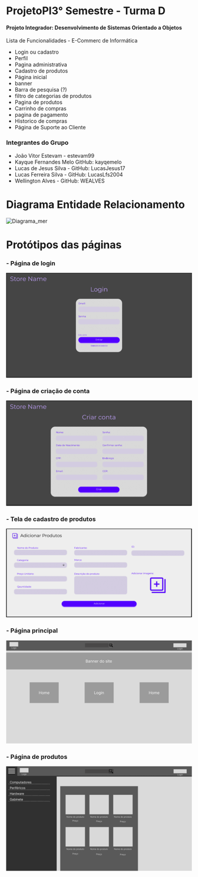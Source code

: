 # ProjetoPI3° Semestre - Turma D
#### Projeto Integrador: Desenvolvimento de Sistemas Orientado a Objetos
Lista de Funcionalidades - E-Commerc de Informática
- Login ou cadastro
- Perfil
- Pagina administrativa
- Cadastro de produtos
- Página inicial
- banner
- Barra de pesquisa (?)
- filtro de categorias de produtos
- Pagina de produtos
- Carrinho de compras
- pagina de pagamento
- Historico de compras
- Página de Suporte ao Cliente


### Integrantes do Grupo
- João Vitor Estevam - estevam99
- Kayque Fernandes Melo GitHub: kayqemelo
- Lucas de Jesus Silva - GitHub: LucasJesus17
- Lucas Ferreira Silva - GitHub: LucasLfs2004
- Wellington Alves - GitHub: WEALVES

# Diagrama Entidade Relacionamento


![Diagrama_mer](https://user-images.githubusercontent.com/99514168/222869068-493d71bb-a8dd-4e8c-b857-79cfae739f89.png)


# Protótipos das páginas

### - Página de login
![Página de Login](./Docs/Prototipos/PageLogin.png)

### - Página de criação de conta
![Página de Criação de Login](./Docs/Prototipos/PageCreateAccount.png)

### - Tela de cadastro de produtos
![Página de Cadastro de Produtos](./Docs/Prototipos/CadastroProduto.png)

### - Página principal
![Página inicial](./Docs/Prototipos/TelaPrincipal.png)

### - Página de produtos
![Página de produtos](./Docs/Prototipos/TelaProdutos.png)


